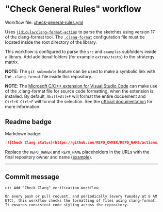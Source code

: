 
# "Check General Rules" workflow

Workflow file: [check-general-rules.yml](check-general-rules.yml)

Uses [`jidicula/clang-format-action`](https://github.com/jidicula/clang-format-action) to parse the sketches using version 17 of the clang-format tool. The [`.clang-format`](.clang-format) configuration file must be located inside the root directory of the library.

This workflow is configured to parse the `src` and `examples` subfolders inside a library. Add additional folders (for example `extras/tests`) to the stratergy matrix. 

**NOTE**: The `git submodule` feature can be used to make a symbolic link with the `.clang-format` file inside this repository.

**NOTE**: The [Microsoft C/C++ extension for Visual Studio Code](https://marketplace.visualstudio.com/items?itemName=ms-vscode.cpptools) can make use of the .clang-format file for source code formatting, when the extension is installed. By default, `Shift+Alt+F` will format the entire docuement and `Ctrl+K Ctrl+F` will format the selection. See the [official documentation](https://code.visualstudio.com/docs/cpp/cpp-ide#_code-formatting) for more information.

## Readme badge

Markdown badge:

```markdown
[![Check Clang status](https://github.com/REPO_OWNER/REPO_NAME/actions/workflows/check-clang.yml/badge.svg)](https://github.com/REPO_OWNER/REPO_NAME/actions/workflows/check-clang.yml)
```

Replace the `REPO_OWNER` and `REPO_NAME` placeholders in the URLs with the final repository owner and name ([example](https://raw.githubusercontent.com/arduino-libraries/ArduinoIoTCloud/master/README.md)).

---

## Commit message

```
ci: Add "Check Clang" verification workflow

On every push or pull request, and periodically (every Tuesday at 8 AM UTC), this workflow checks the formatting of files using clang-format. It ensures consistent code styling across the repository.

```